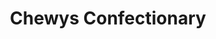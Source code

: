 ---
title: "Chewys Confectionary"
url: /barrow-in-furness/chewys-confectionary/
shop: confectionery
---